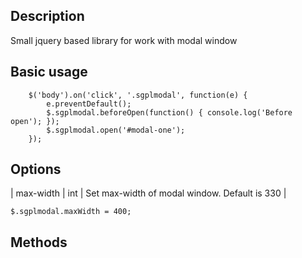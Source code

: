 ## Description

Small jquery based library for work with modal window

## Basic usage

```$(document).ready(function(){
    $('body').on('click', '.sgplmodal', function(e) {
        e.preventDefault();
        $.sgplmodal.beforeOpen(function() { console.log('Before open'); });
        $.sgplmodal.open('#modal-one');
    });
```

## Options

| max-width | int | Set max-width of modal window. Default is 330 |

`$.sgplmodal.maxWidth = 400;`

## Methods



